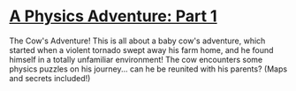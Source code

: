 # [A Physics Adventure: Part 1](https://nicephysics.github.io/moments)
The Cow's Adventure! This is all about a baby cow's adventure, which started when a violent tornado swept away his farm home, and he found himself in a totally unfamiliar environment! The cow encounters some physics puzzles on his journey... can he be reunited with his parents? (Maps and secrets included!)
